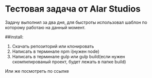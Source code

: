 # Тестовая задача от Alar Studios

Задачу выполнил за два дня, для быстроты использовал шаблон по которому работаю на данный момент.

##install:
1. Скачать репозиторий или клонировать
2. Написать в терминале npm i(нужен node)
3. Написать в терминале gulp или gulp build(если нужен скомпилированый проект, будет лежать в папке build)

Или же посмотреть по ссылке 
